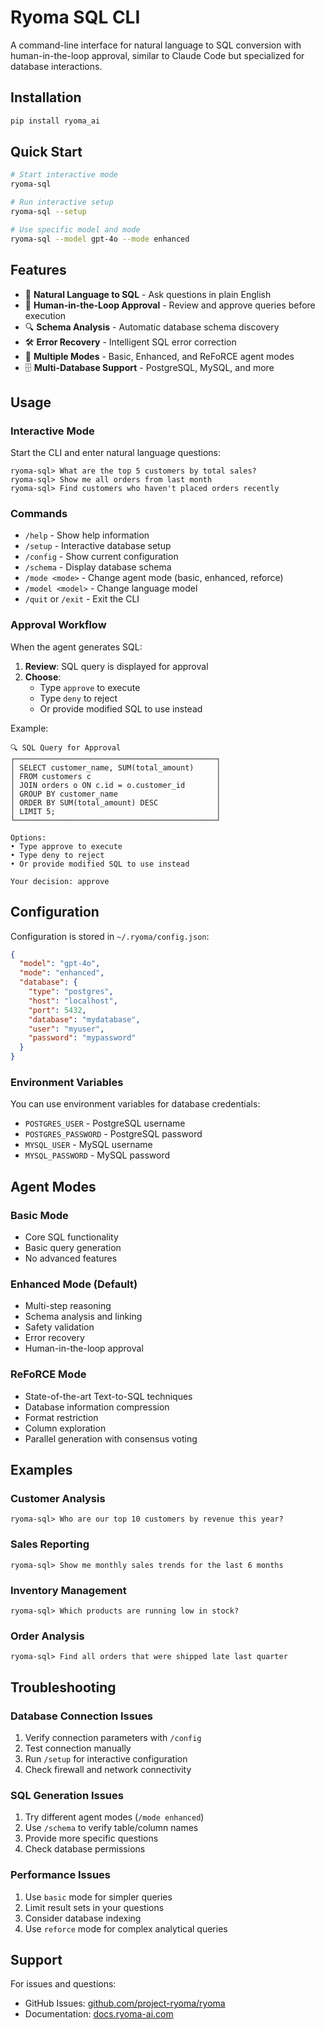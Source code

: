 # Ryoma SQL CLI

A command-line interface for natural language to SQL conversion with human-in-the-loop approval, similar to Claude Code but specialized for database interactions.

## Installation

```bash
pip install ryoma_ai
```

## Quick Start

```bash
# Start interactive mode
ryoma-sql

# Run interactive setup
ryoma-sql --setup

# Use specific model and mode
ryoma-sql --model gpt-4o --mode enhanced
```

## Features

- 🤖 **Natural Language to SQL** - Ask questions in plain English
- 👤 **Human-in-the-Loop Approval** - Review and approve queries before execution
- 🔍 **Schema Analysis** - Automatic database schema discovery
- 🛠️ **Error Recovery** - Intelligent SQL error correction
- 🎯 **Multiple Modes** - Basic, Enhanced, and ReFoRCE agent modes
- 🗄️ **Multi-Database Support** - PostgreSQL, MySQL, and more

## Usage

### Interactive Mode

Start the CLI and enter natural language questions:

```
ryoma-sql> What are the top 5 customers by total sales?
ryoma-sql> Show me all orders from last month
ryoma-sql> Find customers who haven't placed orders recently
```

### Commands

- `/help` - Show help information
- `/setup` - Interactive database setup
- `/config` - Show current configuration
- `/schema` - Display database schema
- `/mode <mode>` - Change agent mode (basic, enhanced, reforce)
- `/model <model>` - Change language model
- `/quit` or `/exit` - Exit the CLI

### Approval Workflow

When the agent generates SQL:

1. **Review**: SQL query is displayed for approval
2. **Choose**:
   - Type `approve` to execute
   - Type `deny` to reject
   - Or provide modified SQL to use instead

Example:
```
🔍 SQL Query for Approval
┌─────────────────────────────────────────────┐
│ SELECT customer_name, SUM(total_amount)     │
│ FROM customers c                            │
│ JOIN orders o ON c.id = o.customer_id       │
│ GROUP BY customer_name                      │
│ ORDER BY SUM(total_amount) DESC             │
│ LIMIT 5;                                    │
└─────────────────────────────────────────────┘

Options:
• Type approve to execute
• Type deny to reject
• Or provide modified SQL to use instead

Your decision: approve
```

## Configuration

Configuration is stored in `~/.ryoma/config.json`:

```json
{
  "model": "gpt-4o",
  "mode": "enhanced",
  "database": {
    "type": "postgres",
    "host": "localhost",
    "port": 5432,
    "database": "mydatabase",
    "user": "myuser",
    "password": "mypassword"
  }
}
```

### Environment Variables

You can use environment variables for database credentials:

- `POSTGRES_USER` - PostgreSQL username
- `POSTGRES_PASSWORD` - PostgreSQL password
- `MYSQL_USER` - MySQL username  
- `MYSQL_PASSWORD` - MySQL password

## Agent Modes

### Basic Mode
- Core SQL functionality
- Basic query generation
- No advanced features

### Enhanced Mode (Default)
- Multi-step reasoning
- Schema analysis and linking
- Safety validation
- Error recovery
- Human-in-the-loop approval

### ReFoRCE Mode
- State-of-the-art Text-to-SQL techniques
- Database information compression
- Format restriction
- Column exploration
- Parallel generation with consensus voting

## Examples

### Customer Analysis
```
ryoma-sql> Who are our top 10 customers by revenue this year?
```

### Sales Reporting  
```
ryoma-sql> Show me monthly sales trends for the last 6 months
```

### Inventory Management
```
ryoma-sql> Which products are running low in stock?
```

### Order Analysis
```
ryoma-sql> Find all orders that were shipped late last quarter
```

## Troubleshooting

### Database Connection Issues
1. Verify connection parameters with `/config`
2. Test connection manually
3. Run `/setup` for interactive configuration
4. Check firewall and network connectivity

### SQL Generation Issues
1. Try different agent modes (`/mode enhanced`)
2. Use `/schema` to verify table/column names
3. Provide more specific questions
4. Check database permissions

### Performance Issues
1. Use `basic` mode for simpler queries
2. Limit result sets in your questions
3. Consider database indexing
4. Use `reforce` mode for complex analytical queries

## Support

For issues and questions:
- GitHub Issues: [github.com/project-ryoma/ryoma](https://github.com/project-ryoma/ryoma)
- Documentation: [docs.ryoma-ai.com](https://docs.ryoma-ai.com)